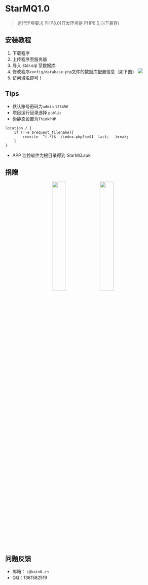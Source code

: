 # StarMQ1.0

> 运行环境要求 PHP8.0(开发环境是 PHP8.0,向下兼容)

## 安装教程

1. 下载程序
2. 上传程序至服务器
3. 导入 star.sql 至数据库
4. 修改程序`config/database.php`文件的数据库配置信息（如下图）
   ![](https://cdn.wgbor.cn/uploads/2023/02/02/167532567063db70e6d4724.png)
5. 访问域名即可！

## Tips

- 默认账号密码为`admin` `123456`
- 项目运行目录选择 `public`
- 伪静态设置为`ThinkPHP`

```
location / {
	if (!-e $request_filename){
		rewrite  ^(.*)$  /index.php?s=$1  last;   break;
	}
}
```

- APP 监控软件为根目录得到 StarMQ.apk

## 捐赠

<center>
<img src="https://cdn.wgbor.cn/uploads/2023/02/02/167532711063db7686a4ac7.jpg" width="30%">
<img src="https://cdn.wgbor.cn/uploads/2023/02/02/167532713363db769d3831c.jpg" width="30%">
</center>

## 问题反馈

- 邮箱： `i@kain8.cn`
- QQ：1361582519
